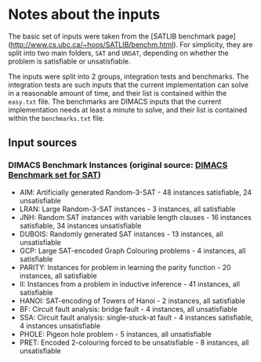 # Notes about the inputs

The basic set of inputs were taken from the [SATLIB benchmark page]
(http://www.cs.ubc.ca/~hoos/SATLIB/benchm.html). For simplicity, they are
split into two main folders, `SAT` and `UNSAT`, depending on whether the
problem is satisfiable or unsatisfiable.

The inputs were split into 2 groups, integration tests and benchmarks.
The integration tests are such inputs that the current implementation
can solve in a reasonable amount of time, and their list is contained
within the `easy.txt` file. The benchmarks are DIMACS inputs that the
current implementation needs at least a minute to solve, and their list
is contained within the `benchmarks.txt` file.

## Input sources

### DIMACS Benchmark Instances (original source: [DIMACS Benchmark set for SAT](ftp://dimacs.rutgers.edu/pub/challenge/satisfiability/benchmarks/cnf/))
* AIM: Artificially generated Random-3-SAT - 48 instances satisfiable, 24 unsatisfiable
* LRAN: Large Random-3-SAT instances - 3 instances, all satisfiable
* JNH: Random SAT instances with variable length clauses - 16 instances satisfiable, 34 instances unsatisfiable
* DUBOIS: Randomly generated SAT instances - 13 instances, all unsatisfiable
* GCP: Large SAT-encoded Graph Colouring problems - 4 instances, all satisfiable
* PARITY: Instances for problem in learning the parity function - 20 instances, all satisfiable
* II: Instances from a problem in inductive inference - 41 instances, all satisfiable
* HANOI: SAT-encoding of Towers of Hanoi - 2 instances, all satisfiable
* BF: Circuit fault analysis: bridge fault - 4 instances, all unsatisfiable
* SSA: Circuit fault analysis: single-stuck-at fault - 4 instances satisfiable, 4 instances unsatisfiable
* PHOLE: Pigeon hole problem - 5 instances, all unsatisfiable
* PRET: Encoded 2-colouring forced to be unsatisfiable - 8 instances, all unsatisfiable
